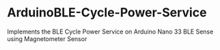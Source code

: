 # ArduinoBLE-Cycle-Power-Service
Implements the BLE Cycle Power Service on Arduino Nano 33 BLE Sense using Magnetometer Sensor
